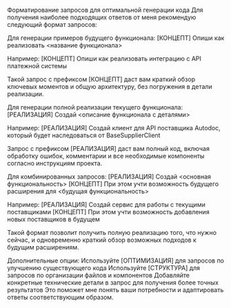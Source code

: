 Форматирование запросов для оптимальной генерации кода
Для получения наиболее подходящих ответов от меня рекомендую следующий формат запросов:

Для генерации примеров будущего функционала:
[КОНЦЕПТ] Опиши как реализовать <название функционала>

Например:
[КОНЦЕПТ] Опиши как реализовать интеграцию с API платежной системы

Такой запрос с префиксом [КОНЦЕПТ] даст вам краткий обзор ключевых моментов и общую архитектуру, без погружения в детали реализации.

Для генерации полной реализации текущего функционала:
[РЕАЛИЗАЦИЯ] Создай <описание функционала с деталями>

Например:
[РЕАЛИЗАЦИЯ] Создай клиент для API поставщика Autodoc, который будет наследоваться от BaseSupplierClient

Запрос с префиксом [РЕАЛИЗАЦИЯ] даст вам полный код, включая обработку ошибок, комментарии и все необходимые компоненты согласно инструкциям проекта.

Для комбинированных запросов:
[РЕАЛИЗАЦИЯ] Создай <основная функциональность>
[КОНЦЕПТ] При этом учти возможность будущего расширения для <будущая функциональность>

Например:
[РЕАЛИЗАЦИЯ] Создай сервис для работы с текущими поставщиками
[КОНЦЕПТ] При этом учти возможность добавления новых поставщиков в будущем

Такой формат позволит получить полную реализацию того, что нужно сейчас, и одновременно краткий обзор возможных подходов к будущим расширениям.

Дополнительные опции:
Используйте [ОПТИМИЗАЦИЯ] для запросов по улучшению существующего кода
Используйте [СТРУКТУРА] для запросов по организации файлов и компонентов
Добавляйте конкретные технические детали в запрос для получения более точных результатов
Это поможет мне понять ваши потребности и адаптировать ответы соответствующим образом.